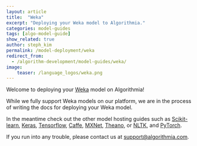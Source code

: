 ```yaml
---
layout: article
title:  "Weka"
excerpt: "Deploying your Weka model to Algorithmia."
categories: model-guides
tags: [algo-model-guide]
show_related: true
author: steph_kim
permalink: /model-deployment/weka
redirect_from:
  - /algorithm-development/model-guides/weka/
image:
    teaser: /language_logos/weka.png
---
```


Welcome to deploying your <a href="http://www.cs.waikato.ac.nz/ml/weka/index.html">Weka</a> model on Algorithmia!

While we fully support Weka models on our platform, we are in the process of writing the docs for deploying your Weka model.

In the meantime check out the other model hosting guides such as <a href="{{site.baseurl}}/model-deployment/scikit">Scikit-learn</a>, <a href="{{site.baseurl}}/model-deployment/keras">Keras</a>, <a href="{{site.baseurl}}/model-deployment/tensorflow">Tensorflow</a>, <a href="{{site.baseurl}}/model-deployment/caffe">Caffe</a>, <a href="{{site.baseurl}}/model-deployment/mxnet">MXNet</a>, <a href="{{site.baseurl}}/model-deployment/theano">Theano</a>, or <a href="{{site.baseurl}}/model-deployment/nltk">NLTK</a>, and <a href="{{site.baseurl}}/model-deployment/pytorch">PyTorch</a>.

If you run into any trouble, please contact us at <a href="mailto:support@algorithmia.com">support@algorithmia.com</a>.
